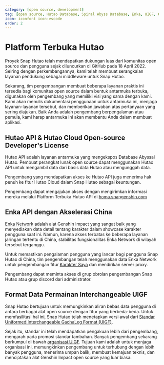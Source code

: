 ```yaml
---
category: [open source, development]
tag: [open source, Hutao Database, Spiral Abyss Database, Enka, UIGF, Open data]
icon: iconfont icon-vscode
order: 2
---
```


# Platform Terbuka Hutao

Proyek Snap Hutao telah mendapatkan dukungan luas dari komunitas open source dan pengguna sejak diluncurkan
di GitHub pada 18 April 2022. Seiring dengan perkembangannya, kami telah membuat serangkaian layanan pendukung
sebagai middleware untuk Snap Hutao.

Sekarang, tim pengembangan membuat beberapa layanan praktis ini tersedia bagi komunitas open source dalam
bentuk antarmuka terbuka, digunakan oleh pengembang yang memiliki visi yang sama dengan kami. Kami akan menulis
dokumentasi penggunaan untuk antarmuka ini, menjaga layanan-layanan tersebut, dan memberikan jawaban atas
pertanyaan yang sering diajukan. Baik Anda adalah pengembang berpengalaman atau pemula, kami harap antarmuka ini
akan membantu Anda dalam membuat aplikasi.

## Hutao API & Hutao Cloud Open-source Developer's License

Hutao API adalah layanan antarmuka yang mengekspos Database Abyssal Hutao.
Pembuat perangkat lunak open source dapat menggunakan Hutao API untuk mengambil data dari basis data Hutao atau mengunggah data.

Pengembang yang mendapatkan akses ke Hutao API juga menerima hak penuh ke fitur Hutao Cloud dalam Snap Hutao sebagai
keuntungan.

Pengembang dapat mengajukan akses dengan mengirimkan informasi mereka melalui Platform Terbuka Hutao API
di [homa.snapgenshin.com](https://homa.snapgenshin.com/)

## Enka API dengan Akselerasi China

[Enka Network](https://enka.network/) adalah alat Genshin Impact yang sangat baik yang menyediakan data detail tentang
karakter dalam showcase karakter pengguna saat ini. Namun, karena akses terbatas ke beberapa layanan jaringan tertentu
di China, stabilitas fungsionalitas Enka Network di wilayah tersebut terganggu.

Untuk memastikan pengalaman pengguna yang lancar bagi pengguna Snap Hutao di China, tim pengembangan telah
menggunakan data Enka Network untuk pengembangan fitur [Karakter Saya](../features/character-data.md) dan
mendirikan server proxy.

Pengembang dapat meminta akses di grup obrolan pengembangan Snap Hutao atau grup discord dari administrator.

## Format Data Permainan Interchangeable UIGF

Snap Hutao bertujuan untuk memungkinkan aliran bebas data pengguna di antara berbagai alat open source
dengan fitur yang berbeda-beda. Untuk memfasilitasi hal ini, Snap Hutao telah menetapkan versi awal dari
[Standar Uniformed Interchangeable GachaLog Format (UIGF)](https://uigf.org/en/standards/UIGF.html).

Sejak itu, standar ini telah mendapatkan pengakuan lebih dari pengembang, mengarah pada promosi standar tambahan.
Banyak pengembang sekarang berkumpul di bawah [organisasi UIGF](https://github.com/UIGF-org). Tujuan kami adalah
untuk menjaga organisasi ini, memungkinkan pengembang untuk terhubung dengan lebih banyak pengguna, menerima umpan
balik, membuat kemajuan teknis, dan menciptakan alat Genshin Impact open source yang luar biasa.